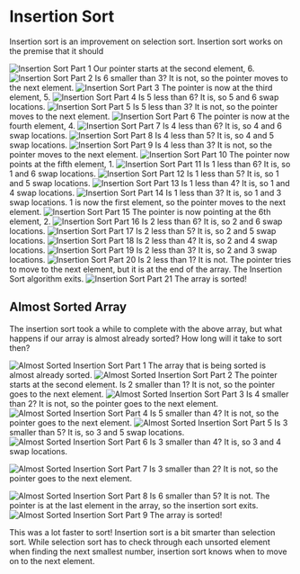 # Insertion Sort

Insertion sort is an improvement on selection sort. Insertion sort works on the premise that it should

![Insertion Sort Part 1](http://i.imgur.com/ak8yyOx.png)
Our pointer starts at the second element, 6.
![Insertion Sort Part 2](http://i.imgur.com/s7iS3OM.png)
Is 6 smaller than 3? It is not, so the pointer moves to the next element.
![Insertion Sort Part 3](http://i.imgur.com/0OIsSsq.png)
The pointer is now at the third element, 5.
![Insertion Sort Part 4](http://i.imgur.com/hV16Vjo.png)
Is 5 less than 6? It is, so 5 and 6 swap locations.
![Insertion Sort Part 5](http://i.imgur.com/ToLUCFT.png)
Is 5 less than 3? It is not, so the pointer moves to the next element.
![Insertion Sort Part 6](http://i.imgur.com/VdxfcVq.png)
The pointer is now at the fourth element, 4.
![Insertion Sort Part 7]()
Is 4 less than 6? It is, so 4 and 6 swap locations.
![Insertion Sort Part 8](http://i.imgur.com/uwZBDFx.png)
Is 4 less than 5? It is, so 4 and 5 swap locations.
![Insertion Sort Part 9](http://i.imgur.com/NDj7EAD.png)
Is 4 less than 3? It is not, so the pointer moves to the next element.
![Insertion Sort Part 10](http://i.imgur.com/bUfNSep.png)
The pointer now points at the fifth element, 1.
![Insertion Sort Part 11](http://i.imgur.com/kpzV7HD.png)
Is 1 less than 6? It is, so 1 and 6 swap locations.
![Insertion Sort Part 12]()
Is 1 less than 5? It is, so 1 and 5 swap locations.
![Insertion Sort Part 13](http://i.imgur.com/WHrE8f7.png)
Is 1 less than 4? It is, so 1 and 4 swap locations.
![Insertion Sort Part 14](http://i.imgur.com/n9HsPyQ.png)
Is 1 less than 3? It is, so 1 and 3 swap locations. 1 is now the first element, so the pointer moves to the next element.
![Insertion Sort Part 15](http://i.imgur.com/Y0UpBbl.png)
The pointer is now pointing at the 6th element, 2.
![Insertion Sort Part 16](http://i.imgur.com/9FblDXb.png)
Is 2 less than 6? It is, so 2 and 6 swap locations.
![Insertion Sort Part 17](http://i.imgur.com/nQFhHXE.png)
Is 2 less than 5? It is, so 2 and 5 swap locations.
![Insertion Sort Part 18](http://i.imgur.com/tnJIeVg.png)
Is 2 less than 4? It is, so 2 and 4 swap locations.
![Insertion Sort Part 19](http://i.imgur.com/f412kc9.png)
Is 2 less than 3? It is, so 2 and 3 swap locations.
![Insertion Sort Part 20](http://i.imgur.com/oFZ6O1z.png)
Is 2 less than 1? It is not. The pointer tries to move to the next element, but it is at the end of the array. The Insertion Sort algorithm exits.
![Insertion Sort Part 21](http://i.imgur.com/BjLDmRN.png)
The array is sorted!

## Almost Sorted Array

The insertion sort took a while to complete with the above array, but what happens if our array is almost already sorted? How long will it take to sort then?

![Almost Sorted Insertion Sort Part 1](http://i.imgur.com/USqiALL.png)
The array that is being sorted is almost already sorted.
![Almost Sorted Insertion Sort Part 2](http://i.imgur.com/7BvIx64.png)
The pointer starts at the second element. Is 2 smaller than 1? It is not, so the pointer goes to the next element.
![Almost Sorted Insertion Sort Part 3](http://i.imgur.com/TmPJih4.png)
Is 4 smaller than 2? It is not, so the pointer goes to the next element.
![Almost Sorted Insertion Sort Part 4](http://i.imgur.com/oxHIG8s.png)
Is 5 smaller than 4? It is not, so the pointer goes to the next element.
![Almost Sorted Insertion Sort Part 5](http://i.imgur.com/mxoi1HG.png)
Is 3 smaller than 5? It is, so 3 and 5 swap locations.
![Almost Sorted Insertion Sort Part 6](http://i.imgur.com/yKG7PLd.png)
Is 3 smaller than 4? It is, so 3 and 4 swap locations.

![Almost Sorted Insertion Sort Part 7]()
Is 3 smaller than 2? It is not, so the pointer goes to the next element.

![Almost Sorted Insertion Sort Part 8](http://i.imgur.com/Od7X1AL.png)
Is 6 smaller than 5? It is not. The pointer is at the last element in the array, so the insertion sort exits.
![Almost Sorted Insertion Sort Part 9](http://i.imgur.com/BjLDmRN.png)
The array is sorted!

This was a lot faster to sort! Insertion sort is a bit smarter than selection sort. While selection sort has to check through each unsorted element when finding the next smallest number, insertion sort knows when to move on to the next element.
